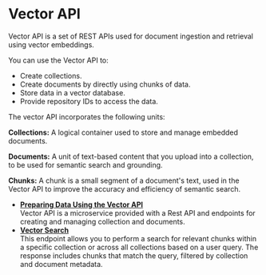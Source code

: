 <!-- copy481368b37ac34ba29255e953fe753b62 -->

# Vector API

Vector API is a set of REST APIs used for document ingestion and retrieval using vector embeddings.

You can use the Vector API to:

-   Create collections.
-   Create documents by directly using chunks of data.
-   Store data in a vector database.
-   Provide repository IDs to access the data.

The vector API incorporates the following units:

**Collections:** A logical container used to store and manage embedded documents.

**Documents:** A unit of text-based content that you upload into a collection, to be used for semantic search and grounding.

**Chunks:** A chunk is a small segment of a document's text, used in the Vector API to improve the accuracy and efficiency of semantic search.

-   **[Preparing Data Using the Vector API](preparing-data-using-the-vector-api-fa7964a.md "Vector API is a microservice provided with a Rest API and endpoints for creating and managing collection and documents.")**  
Vector API is a microservice provided with a Rest API and endpoints for creating and managing collection and documents.
-   **[Vector Search](vector-search-68096f8.md "This endpoint allows you to perform a search for relevant chunks within a specific collection or across all collections based on a user
    query. The response includes chunks that match the query, filtered by collection and document metadata. ")**  
This endpoint allows you to perform a search for relevant chunks within a specific collection or across all collections based on a user query. The response includes chunks that match the query, filtered by collection and document metadata.

